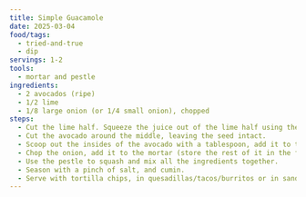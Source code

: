 ```yaml
---
title: Simple Guacamole
date: 2025-03-04
food/tags:
  - tried-and-true
  - dip
servings: 1-2
tools:
  - mortar and pestle
ingredients:
  - 2 avocados (ripe)
  - 1/2 lime
  - 1/8 large onion (or 1/4 small onion), chopped
steps:
  - Cut the lime half. Squeeze the juice out of the lime half using the mortar and pestle (optionally, use a lemon squeezer). Remove the peel and insides from the mortar.
  - Cut the avocado around the middle, leaving the seed intact.
  - Scoop out the insides of the avocado with a tablespoon, add it to the mortar.
  - Chop the onion, add it to the mortar (store the rest of it in the fridge).
  - Use the pestle to squash and mix all the ingredients together.
  - Season with a pinch of salt, and cumin.
  - Serve with tortilla chips, in quesadillas/tacos/burritos or in sandwiches.
---
```

